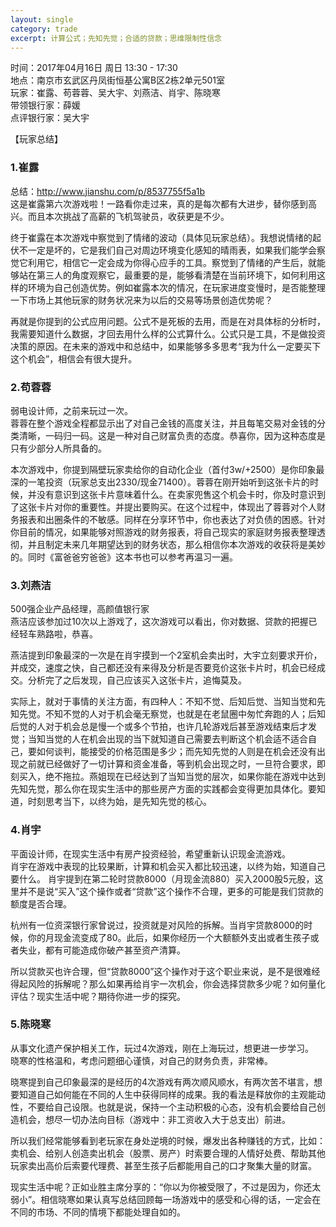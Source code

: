 ```yaml
---
layout: single
category: trade
excerpt: 计算公式；先知先觉；合适的贷款；思维限制性信念
---  
```


时间：2017年04月16日 周日 13:30 - 17:30  
地点：南京市玄武区丹凤街恒基公寓B区2栋2单元501室  
玩家：崔露、苟蓉蓉、吴大宇、刘燕洁、肖宇、陈晓寒  
带领银行家：薛媛  
点评银行家：吴大宇

【玩家总结】  
### 1.崔露  
总结：<http://www.jianshu.com/p/8537755f5a1b>  
这是崔露第六次游戏啦！一路看你走过来，真的是每次都有大进步，替你感到高兴。而且本次挑战了高薪的飞机驾驶员，收获更是不少。  

终于崔露在本次游戏中察觉到了情绪的波动（具体见玩家总结）。我想说情绪的起伏不一定是坏的，它是我们自己对周边环境变化感知的晴雨表，如果我们能学会察觉它利用它，相信它一定会成为你得心应手的工具。察觉到了情绪的产生后，就能够站在第三人的角度观察它，最重要的是，能够看清楚在当前环境下，如何利用这样的环境为自己创造优势。例如崔露本次的情况，在玩家进度变慢时，是否能整理一下市场上其他玩家的财务状况来为以后的交易等场景创造优势呢？  

再就是你提到的公式应用问题。公式不是死板的去用，而是在对具体标的分析时，我需要知道什么数据，才回去用什么样的公式算什么。公式只是工具，不是做投资决策的原因。在未来的游戏中和总结中，如果能够多多思考“我为什么一定要买下这个机会”，相信会有很大提升。

### 2.苟蓉蓉  
弱电设计师，之前来玩过一次。  
蓉蓉在整个游戏全程都显示出了对自己金钱的高度关注，并且每笔交易对金钱的分类清晰，一码归一码。这是一种对自己财富负责的态度。恭喜你，因为这种态度是只有少部分人所具备的。  

本次游戏中，你提到隔壁玩家卖给你的自动化企业（首付3w/+2500）是你印象最深的一笔投资（玩家总支出2330/现金71400）。蓉蓉在刚开始听到这张卡片的时候，并没有意识到这张卡片意味着什么。在卖家兜售这个机会卡时，你及时意识到了这张卡片对你的重要性。并提出要购买。在这个过程中，体现出了蓉蓉对个人财务报表和出圈条件的不敏感。同样在分享环节中，你也表达了对负债的困惑。针对你目前的情况，如果能够对照游戏的财务报表，将自己现实的家庭财务报表整理透彻，并且制定未来几年期望达到的财务状态，那么相信你本次游戏的收获将是美妙的。同时《富爸爸穷爸爸》这本书也可以参考再温习一遍。


### 3.刘燕洁  
500强企业产品经理，高颜值银行家  
燕洁应该参加过10次以上游戏了，这次游戏可以看出，你对数据、贷款的把握已经轻车熟路啦，恭喜。  

燕洁提到印象最深的一次是在肖宇摸到一个2室机会卖出时，大宇立刻要求开价，并成交，速度之快，自己都还没有来得及分析是否要竞价这张卡片时，机会已经成交。分析完了之后发现，自己应该买入这张卡片，追悔莫及。  

实际上，就对于事情的关注方面，有四种人：不知不觉、后知后觉、当知当觉和先知先觉。不知不觉的人对于机会毫无察觉，也就是在老鼠圈中匆忙奔跑的人；后知后觉的人对于机会总是慢一个或多个节拍，也许几轮游戏后甚至游戏结束后才发觉；当知当觉的人在机会出现的当下就知道自己需要去判断这个机会适不适合自己，要如何谈判，能接受的价格范围是多少；而先知先觉的人则是在机会还没有出现之前就已经做好了一切计算和资金准备，等到机会出现之时，一旦符合要求，即刻买入，绝不拖拉。燕姐现在已经达到了当知当觉的层次，如果你能在游戏中达到先知先觉，那么你在现实生活中的那些房产方面的实践都会变得更加具体化。要知道，时刻思考当下，以终为始，是先知先觉的核心。


### 4.肖宇  
平面设计师，在现实生活中有房产投资经验，希望重新认识现金流游戏。  
肖宇在游戏中表现的比较果断，计算和机会买入都比较迅速，以终为始，知道自己要什么。
肖宇提到在第二轮时贷款8000（月现金流880）买入2000股5元股，这里并不是说“买入”这个操作或者“贷款”这个操作不合理，更多的可能是我们贷款的额度是否合理。  

杭州有一位资深银行家曾说过，投资就是对风险的拆解。当肖宇贷款8000的时候，你的月现金流变成了80。此后，如果你经历一个大额额外支出或者生孩子或者失业，都有可能造成你破产甚至资产清算。  

所以贷款买也许合理，但“贷款8000”这个操作对于这个职业来说，是不是很难经得起风险的拆解呢？那么如果再给肖宇一次机会，你会选择贷款多少呢？如何量化评估？现实生活中呢？期待你进一步的探究。


### 5.陈晓寒  
从事文化遗产保护相关工作，玩过4次游戏，刚在上海玩过，想更进一步学习。  
晓寒的性格温和，考虑问题细心谨慎，对自己的财务负责，非常棒。  

晓寒提到自己印象最深的是经历的4次游戏有两次顺风顺水，有两次苦不堪言，想要知道自己如何能在不同的人生中获得同样的成果。我的看法是释放你的主观能动性，不要给自己设限。也就是说，保持一个主动积极的心态，没有机会要给自己创造机会，想尽一切办法向目标（游戏中：非工资收入大于总支出）前进。  

所以我们经常能够看到老玩家在身处逆境的时候，爆发出各种赚钱的方式，比如：卖机会、给别人创造卖出机会（股票、房产）时索要合理的人情好处费、帮助其他玩家卖出高价后索要代理费、甚至生孩子后都能用自己的口才聚集大量的财富。  

现实生活中呢？正如业胜主席分享的：“你以为你被受限了，不过是因为，你还太弱小”。相信晓寒如果认真写总结回顾每一场游戏中的感受和心得的话，一定会在不同的市场、不同的情境下都能处理自如的。
